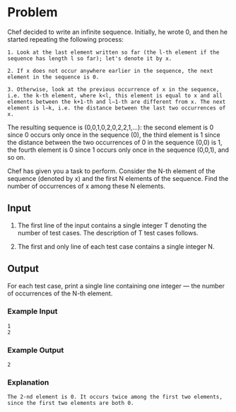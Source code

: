 # Problem </br>

Chef decided to write an infinite sequence. Initially, he wrote 0, and then he started repeating the following process:</br>

```
1. Look at the last element written so far (the l-th element if the sequence has length l so far); let's denote it by x.

2. If x does not occur anywhere earlier in the sequence, the next element in the sequence is 0.

3. Otherwise, look at the previous occurrence of x in the sequence, i.e. the k-th element, where k<l, this element is equal to x and all elements between the k+1-th and l−1-th are different from x. The next element is l−k, i.e. the distance between the last two occurrences of x.
```

The resulting sequence is (0,0,1,0,2,0,2,2,1,…): the second element is 0 since 0 occurs only once in the sequence (0), the third element is 1 since the distance between the two occurrences of 0 in the sequence (0,0) is 1, the fourth element is 0 since 1 occurs only once in the sequence (0,0,1), and so on.</br>

Chef has given you a task to perform. Consider the N-th element of the sequence (denoted by x) and the first N elements of the sequence. Find the number of occurrences of x among these N elements.</br>

## Input</br>

1. The first line of the input contains a single integer T denoting the number of test cases. The description of T test cases follows.</br>

2. The first and only line of each test case contains a single integer N.</br>

## Output</br>

For each test case, print a single line containing one integer ― the number of occurrences of the N-th element.</br>

### Example Input</br>

```
1
2
```

### Example Output</br>

```
2
```

### Explanation</br>

```
The 2-nd element is 0. It occurs twice among the first two elements, since the first two elements are both 0.
```
